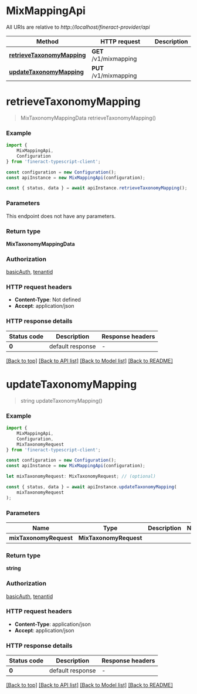 # MixMappingApi

All URIs are relative to *http://localhost/fineract-provider/api*

|Method | HTTP request | Description|
|------------- | ------------- | -------------|
|[**retrieveTaxonomyMapping**](#retrievetaxonomymapping) | **GET** /v1/mixmapping | |
|[**updateTaxonomyMapping**](#updatetaxonomymapping) | **PUT** /v1/mixmapping | |

# **retrieveTaxonomyMapping**
> MixTaxonomyMappingData retrieveTaxonomyMapping()


### Example

```typescript
import {
    MixMappingApi,
    Configuration
} from 'fineract-typescript-client';

const configuration = new Configuration();
const apiInstance = new MixMappingApi(configuration);

const { status, data } = await apiInstance.retrieveTaxonomyMapping();
```

### Parameters
This endpoint does not have any parameters.


### Return type

**MixTaxonomyMappingData**

### Authorization

[basicAuth](../README.md#basicAuth), [tenantid](../README.md#tenantid)

### HTTP request headers

 - **Content-Type**: Not defined
 - **Accept**: application/json


### HTTP response details
| Status code | Description | Response headers |
|-------------|-------------|------------------|
|**0** | default response |  -  |

[[Back to top]](#) [[Back to API list]](../README.md#documentation-for-api-endpoints) [[Back to Model list]](../README.md#documentation-for-models) [[Back to README]](../README.md)

# **updateTaxonomyMapping**
> string updateTaxonomyMapping()


### Example

```typescript
import {
    MixMappingApi,
    Configuration,
    MixTaxonomyRequest
} from 'fineract-typescript-client';

const configuration = new Configuration();
const apiInstance = new MixMappingApi(configuration);

let mixTaxonomyRequest: MixTaxonomyRequest; // (optional)

const { status, data } = await apiInstance.updateTaxonomyMapping(
    mixTaxonomyRequest
);
```

### Parameters

|Name | Type | Description  | Notes|
|------------- | ------------- | ------------- | -------------|
| **mixTaxonomyRequest** | **MixTaxonomyRequest**|  | |


### Return type

**string**

### Authorization

[basicAuth](../README.md#basicAuth), [tenantid](../README.md#tenantid)

### HTTP request headers

 - **Content-Type**: application/json
 - **Accept**: application/json


### HTTP response details
| Status code | Description | Response headers |
|-------------|-------------|------------------|
|**0** | default response |  -  |

[[Back to top]](#) [[Back to API list]](../README.md#documentation-for-api-endpoints) [[Back to Model list]](../README.md#documentation-for-models) [[Back to README]](../README.md)

